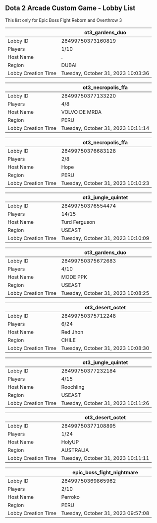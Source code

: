 ## Dota 2 Arcade Custom Game - Lobby List

This list only for Epic Boss Fight Reborn and Overthrow 3

|  | ot3_gardens_duo |
| ------ | ------ |
| Lobby ID | 28499750373160819 |
| Players | 1/10 |
| Host Name | . |
| Region | DUBAI |
| Lobby Creation Time | Tuesday, October 31, 2023 10:03:36 |


|  | ot3_necropolis_ffa |
| ------ | ------ |
| Lobby ID | 28499750377133220 |
| Players | 4/8 |
| Host Name | VOLVO DE MRDA |
| Region | PERU |
| Lobby Creation Time | Tuesday, October 31, 2023 10:11:14 |


|  | ot3_necropolis_ffa |
| ------ | ------ |
| Lobby ID | 28499750376683128 |
| Players | 2/8 |
| Host Name | Hope |
| Region | PERU |
| Lobby Creation Time | Tuesday, October 31, 2023 10:10:23 |


|  | ot3_jungle_quintet |
| ------ | ------ |
| Lobby ID | 28499750376554474 |
| Players | 14/15 |
| Host Name | Turd Ferguson |
| Region | USEAST |
| Lobby Creation Time | Tuesday, October 31, 2023 10:10:09 |


|  | ot3_gardens_duo |
| ------ | ------ |
| Lobby ID | 28499750375672683 |
| Players | 4/10 |
| Host Name | MODE PPK |
| Region | USEAST |
| Lobby Creation Time | Tuesday, October 31, 2023 10:08:25 |


|  | ot3_desert_octet |
| ------ | ------ |
| Lobby ID | 28499750375712248 |
| Players | 6/24 |
| Host Name | Red Jhon |
| Region | CHILE |
| Lobby Creation Time | Tuesday, October 31, 2023 10:08:30 |


|  | ot3_jungle_quintet |
| ------ | ------ |
| Lobby ID | 28499750377232184 |
| Players | 4/15 |
| Host Name | Roochling |
| Region | USEAST |
| Lobby Creation Time | Tuesday, October 31, 2023 10:11:26 |


|  | ot3_desert_octet |
| ------ | ------ |
| Lobby ID | 28499750377108895 |
| Players | 1/24 |
| Host Name | HolyUP |
| Region | AUSTRALIA |
| Lobby Creation Time | Tuesday, October 31, 2023 10:11:11 |


|  | epic_boss_fight_nightmare |
| ------ | ------ |
| Lobby ID | 28499750369865962 |
| Players | 2/10 |
| Host Name | Perroko |
| Region | PERU |
| Lobby Creation Time | Tuesday, October 31, 2023 09:57:08 |


